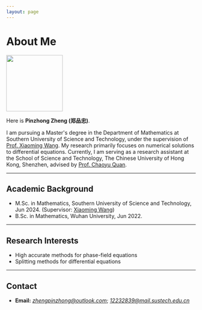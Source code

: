 ```yaml
---
layout: page
---
```


# About Me

<img src="https://zhengpinzhong.github.io/zpz.jpg" class="floatpic" style="width: auto; height: 150px;" >

Here is **Pinzhong Zheng (郑品忠)**.

I am pursuing a Master's degree in the Department of Mathematics at Southern University of Science and Technology, under the supervision of [Prof. Xiaoming Wang](https://sites.mst.edu/wangxiaoming/). My research primarily focuses on numerical solutions to differential equations. Currently, I am serving as a research assistant at the School of Science and Technology, The Chinese University of Hong Kong, Shenzhen, advised by [Prof. Chaoyu Quan](https://sites.google.com/site/quanchaoyu/home).

---

## Academic Background

- M.Sc. in Mathematics, Southern University of Science and Technology, Jun 2024. (Supervisor: [Xiaoming Wang](https://sites.mst.edu/wangxiaoming/))
- B.Sc. in Mathematics, Wuhan University, Jun 2022.

---

## Research Interests

- High accurate methods for phase-field equations
- Splitting methods for differential equations

---

## Contact

- **Email:** *zhengpinzhong@outlook.com*; *12232839@mail.sustech.edu.cn*
